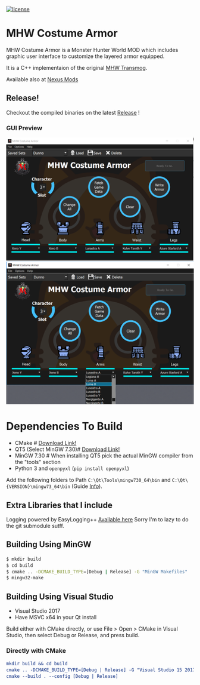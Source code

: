 [![license](https://img.shields.io/badge/license-MIT-blue.svg)](LICENCE)

# MHW Costume Armor

MHW Costume Armor is a Monster Hunter World MOD which includes graphic user interface to customize the layered armor equipped.

It is a C++ implementaion of the original [MHW Transmog](https://www.nexusmods.com/monsterhunterworld/mods/43).

Available also at [Nexus Mods](https://www.nexusmods.com/monsterhunterworld/mods/672)

## Release!
Checkout the compiled binaries on the latest [Release](https://github.com/alcros33/MHW-Costume-Armor/releases) !

### GUI Preview
![](Preview/preview1.png)
![](Preview/preview2.png)

# Dependencies To Build
* CMake # [Download Link!](https://cmake.org/download/)
* QT5 (Select MinGW 7.30)# [Download Link!](https://www.qt.io/download)
* MinGW 7.30 # When installing QT5 pick the actual MinGW compiler from the "tools" section
* Python 3 and `openpyxl` (`pip install openpyxl`)

Add the following folders to Path `C:\Qt\Tools\mingw730_64\bin` and `C:\Qt\{VERSION}\mingw73_64\bin` (Guide [Info](https://www.computerhope.com/issues/ch000549.htm)).

## Extra Libraries that I include
Logging powered by EasyLogging++ [Available here](https://github.com/amrayn/easyloggingpp)
Sorry I'm to lazy to do the git submodule sutff.

## Building Using MinGW

``` bash
$ mkdir build
$ cd build
$ cmake .. -DCMAKE_BUILD_TYPE=[Debug | Release] -G "MinGW Makefiles"
$ mingw32-make
```

## Building Using Visual Studio
* Visual Studio 2017
* Have MSVC x64 in your Qt install

Build either with CMake directly, or use File > Open > CMake in Visual 
Studio, then select Debug or Release, and press build.

### Directly with CMake
```cmake
mkdir build && cd build
cmake .. -DCMAKE_BUILD_TYPE=[Debug | Release] -G "Visual Studio 15 2017 Win64"
cmake --build . --config [Debug | Release]
```

